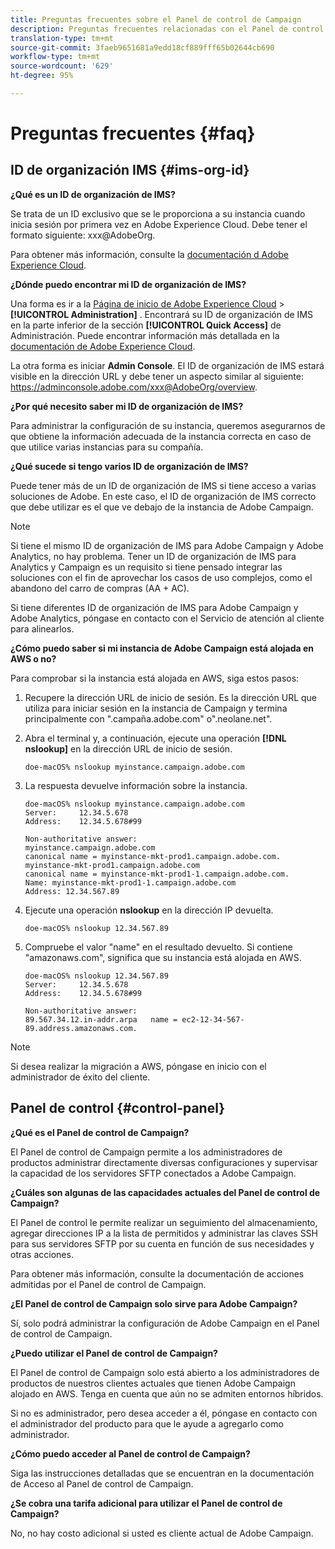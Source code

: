 ```yaml
---
title: Preguntas frecuentes sobre el Panel de control de Campaign
description: Preguntas frecuentes relacionadas con el Panel de control de Campaign
translation-type: tm+mt
source-git-commit: 3faeb9651681a9edd18cf889fff65b02644cb690
workflow-type: tm+mt
source-wordcount: '629'
ht-degree: 95%

---
```



# Preguntas frecuentes {#faq}

## ID de organización IMS {#ims-org-id}

**¿Qué es un ID de organización de IMS?**

Se trata de un ID exclusivo que se le proporciona a su instancia cuando inicia sesión por primera vez en Adobe Experience Cloud. Debe tener el formato siguiente: xxx@AdobeOrg.

Para obtener más información, consulte la [documentación d Adobe Experience Cloud](https://marketing.adobe.com/resources/help/es_ES/mcloud/organizations.html).

**¿Dónde puedo encontrar mi ID de organización de IMS?**

Una forma es ir a la [Página de inicio de Adobe Experience Cloud](https://experiencecloud.adobe.com/) > **[!UICONTROL Administration]** . Encontrará su ID de organización de IMS en la parte inferior de la sección **[!UICONTROL Quick Access]** de Administración. Puede encontrar información más detallada en la [documentación de Adobe Experience Cloud](https://marketing.adobe.com/resources/help/es_ES/mcloud/organizations.html).

La otra forma es iniciar **Admin Console**. El ID de organización de IMS estará visible en la dirección URL y debe tener un aspecto similar al siguiente: https://adminconsole.adobe.com/xxx@AdobeOrg/overview.

**¿Por qué necesito saber mi ID de organización de IMS?**

Para administrar la configuración de su instancia, queremos asegurarnos de que obtiene la información adecuada de la instancia correcta en caso de que utilice varias instancias para su compañía.

**¿Qué sucede si tengo varios ID de organización de IMS?**

Puede tener más de un ID de organización de IMS si tiene acceso a varias soluciones de Adobe. En este caso, el ID de organización de IMS correcto que debe utilizar es el que ve debajo de la instancia de Adobe Campaign.

>[!NOTE]
>
>Si tiene el mismo ID de organización de IMS para Adobe Campaign y Adobe Analytics, no hay problema. Tener un ID de organización de IMS para Analytics y Campaign es un requisito si tiene pensado integrar las soluciones con el fin de aprovechar los casos de uso complejos, como el abandono del carro de compras (AA + AC).
>
>Si tiene diferentes ID de organización de IMS para Adobe Campaign y Adobe Analytics, póngase en contacto con el Servicio de atención al cliente para alinearlos.

**¿Cómo puedo saber si mi instancia de Adobe Campaign está alojada en AWS o no?**

Para comprobar si la instancia está alojada en AWS, siga estos pasos:

1. Recupere la dirección URL de inicio de sesión. Es la dirección URL que utiliza para iniciar sesión en la instancia de Campaign y termina principalmente con &quot;.campaña.adobe.com&quot; o&quot;.neolane.net&quot;.
1. Abra el terminal y, a continuación, ejecute una operación **[!DNL nslookup]** en la dirección URL de inicio de sesión.

   `doe-macOS% nslookup myinstance.campaign.adobe.com`

1. La respuesta devuelve información sobre la instancia.

   ```
   doe-macOS% nslookup myinstance.campaign.adobe.com
   Server:     12.34.5.678
   Address:    12.34.5.678#99
   
   Non-authoritative answer:
   myinstance.campaign.adobe.com
   canonical name = myinstance-mkt-prod1.campaign.adobe.com.
   myinstance-mkt-prod1.campaign.adobe.com
   canonical name = myinstance-mkt-prod1-1.campaign.adobe.com.
   Name: myinstance-mkt-prod1-1.campaign.adobe.com
   Address: 12.34.567.89
   ```

1. Ejecute una operación **nslookup** en la dirección IP devuelta.

   `doe-macOS% nslookup 12.34.567.89`

1. Compruebe el valor &quot;name&quot; en el resultado devuelto. Si contiene &quot;amazonaws.com&quot;, significa que su instancia está alojada en AWS.

   ```
   doe-macOS% nslookup 12.34.567.89
   Server:     12.34.5.678
   Address:    12.34.5.678#99
   
   Non-authoritative answer:
   89.567.34.12.in-addr.arpa   name = ec2-12-34-567-89.address.amazonaws.com.
   ```

>[!NOTE]
>
>Si desea realizar la migración a AWS, póngase en inicio con el administrador de éxito del cliente.

## Panel de control {#control-panel}

**¿Qué es el Panel de control de Campaign?**

El Panel de control de Campaign permite a los administradores de productos administrar directamente diversas configuraciones y supervisar la capacidad de los servidores SFTP conectados a Adobe Campaign.

**¿Cuáles son algunas de las capacidades actuales del Panel de control de Campaign?**

El Panel de control le permite realizar un seguimiento del almacenamiento, agregar direcciones IP a la lista de permitidos y administrar las claves SSH para sus servidores SFTP por su cuenta en función de sus necesidades y otras acciones.

Para obtener más información, consulte la documentación de acciones admitidas por el Panel de control de Campaign.

**¿El Panel de control de Campaign solo sirve para Adobe Campaign?**

Sí, solo podrá administrar la configuración de Adobe Campaign en el Panel de control de Campaign.

**¿Puedo utilizar el Panel de control de Campaign?**

El Panel de control de Campaign solo está abierto a los administradores de productos de nuestros clientes actuales que tienen Adobe Campaign alojado en AWS. Tenga en cuenta que aún no se admiten entornos híbridos.

Si no es administrador, pero desea acceder a él, póngase en contacto con el administrador del producto para que le ayude a agregarlo como administrador.

**¿Cómo puedo acceder al Panel de control de Campaign?**

Siga las instrucciones detalladas que se encuentran en la documentación de Acceso al Panel de control de Campaign.

**¿Se cobra una tarifa adicional para utilizar el Panel de control de Campaign?**

No, no hay costo adicional si usted es cliente actual de Adobe Campaign.
